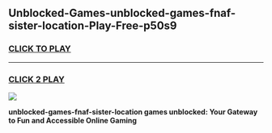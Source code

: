 
## Unblocked-Games-unblocked-games-fnaf-sister-location-Play-Free-p50s9
<h3>
<a href="https://premium76.site?title=unblocked-games-fnaf-sister-location&ref=12A">CLICK TO PLAY</a></h3>
<hr>

<h3>
<a href="https://premium76.site?title=unblocked-games-fnaf-sister-location&ref=12A">CLICK 2 PLAY</a>
  
</h3>

<a href="https://premium76.site?title=unblocked-games-fnaf-sister-location&ref=12A"><img src="https://clearcache.store/games.png"></a>


**unblocked-games-fnaf-sister-location games unblocked: Your Gateway to Fun and Accessible Online Gaming**
